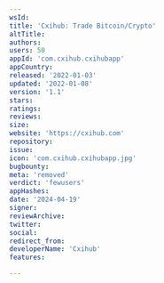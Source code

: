 ```yaml
---
wsId: 
title: 'Cxihub: Trade Bitcoin/Crypto'
altTitle: 
authors: 
users: 50
appId: 'com.cxihub.cxihubapp'
appCountry: 
released: '2022-01-03'
updated: '2022-01-08'
version: '1.1'
stars: 
ratings: 
reviews: 
size: 
website: 'https://cxihub.com'
repository: 
issue: 
icon: 'com.cxihub.cxihubapp.jpg'
bugbounty: 
meta: 'removed'
verdict: 'fewusers'
appHashes: 
date: '2024-04-19'
signer: 
reviewArchive: 
twitter: 
social: 
redirect_from: 
developerName: 'Cxihub'
features: 

---
```


